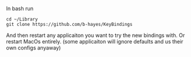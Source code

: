 In bash run

```
cd ~/Library
git clone https://github.com/b-hayes/KeyBindings
```
And then restart any applicaiton you want to try the new bindings with.
Or restart MacOs entirely.
(some applicaiton will ignore defaults and us their own configs anyaway)
